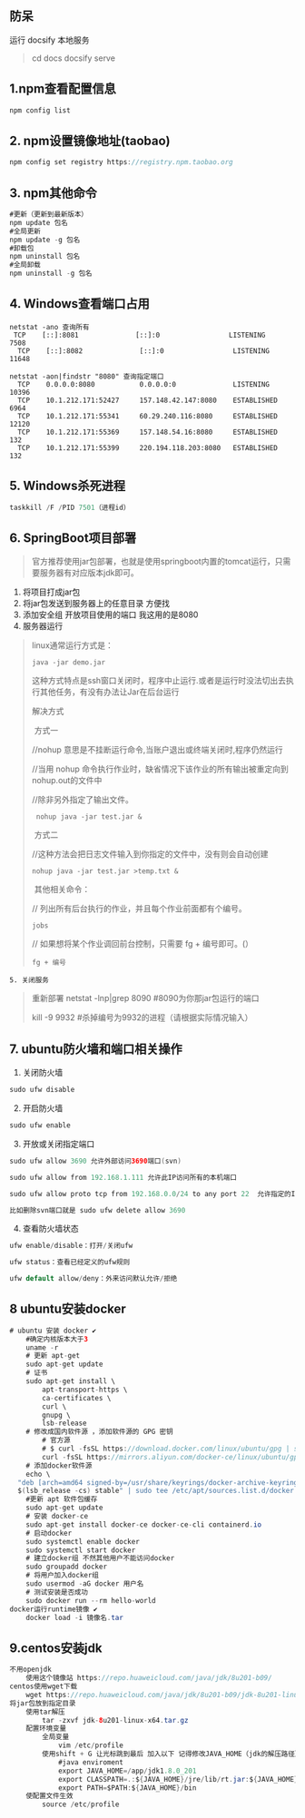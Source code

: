 ## 防呆
运行 docsify 本地服务
> cd docs
> docsify serve

## 1.npm查看配置信息

```.java
npm config list
```

## 2. npm设置镜像地址(taobao)

```.java
npm config set registry https://registry.npm.taobao.org
```

## 3. npm其他命令

```.java
#更新（更新到最新版本）
npm update 包名
#全局更新
npm update -g 包名
#卸载包
npm uninstall 包名
#全局卸载
npm uninstall -g 包名
```

## 4. Windows查看端口占用

```
netstat -ano 查询所有
 TCP    [::]:8081              [::]:0                 LISTENING       7508
  TCP    [::]:8082              [::]:0                 LISTENING       11648
  
netstat -aon|findstr "8080" 查询指定端口
  TCP    0.0.0.0:8080           0.0.0.0:0              LISTENING       10396
  TCP    10.1.212.171:52427     157.148.42.147:8080    ESTABLISHED     6964
  TCP    10.1.212.171:55341     60.29.240.116:8080     ESTABLISHED     12120
  TCP    10.1.212.171:55369     157.148.54.16:8080     ESTABLISHED     132
  TCP    10.1.212.171:55399     220.194.118.203:8080   ESTABLISHED     132
```

## 5. Windows杀死进程

```.java
taskkill /F /PID 7501（进程id） 
```

## 6. SpringBoot项目部署

> 官方推荐使用jar包部署，也就是使用springboot内置的tomcat运行，只需要服务器有对应版本jdk即可。

1. 将项目打成jar包
2. 将jar包发送到服务器上的任意目录 方便找
3. 添加安全组 开放项目使用的端口 我这用的是8080
4. 服务器运行

> linux通常运行方式是：
>
> `java -jar demo.jar`
>
> 这种方式特点是ssh窗口关闭时，程序中止运行.或者是运行时没法切出去执行其他任务，有没有办法让Jar在后台运行
>
> 解决方式 
>
> ​	方式一
>
> //nohup 意思是不挂断运行命令,当账户退出或终端关闭时,程序仍然运行 
>
> //当用 nohup 命令执行作业时，缺省情况下该作业的所有输出被重定向到nohup.out的文件中
>
>  //除非另外指定了输出文件。
>
> ` nohup java -jar test.jar &`
>
> ​	方式二 
>
> //这种方法会把日志文件输入到你指定的文件中，没有则会自动创建
>
> `nohup java -jar test.jar >temp.txt &`
>
> ​	其他相关命令：
>
> // 列出所有后台执行的作业，并且每个作业前面都有个编号。
>
> `jobs`
>
> // 如果想将某个作业调回前台控制，只需要 fg + 编号即可。(）	
>
> `fg + 编号`

	5. 关闭服务

> 重新部署
> netstat -lnp|grep 8090   #8090为你那jar包运行的端口
>
> kill -9 9932        #杀掉编号为9932的进程（请根据实际情况输入）

## 7.  ubuntu防火墙和端口相关操作

1. 关闭防火墙

``` java
sudo ufw disable
```

2. 开启防火墙

```java
sudo ufw enable
```

3. 开放或关闭指定端口

``` java
sudo ufw allow 3690 允许外部访问3690端口(svn)

sudo ufw allow from 192.168.1.111 允许此IP访问所有的本机端口

sudo ufw allow proto tcp from 192.168.0.0/24 to any port 22  允许指定的IP段访问特定端口

比如删除svn端口就是 sudo ufw delete allow 3690 
```

4. 查看防火墙状态

```java
ufw enable/disable：打开/关闭ufw

ufw status：查看已经定义的ufw规则

ufw default allow/deny：外来访问默认允许/拒绝
```

## 8 ubuntu安装docker

```java
# ubuntu 安装 docker ✔
	#确定内核版本大于3 
	uname -r 
	# 更新 apt-get
	sudo apt-get update 
	# 证书
	sudo apt-get install \
		apt-transport-https \
		ca-certificates \
		curl \
		gnupg \
		lsb-release
	# 修改成国内软件源 ，添加软件源的 GPG 密钥
		# 官方源
		# $ curl -fsSL https://download.docker.com/linux/ubuntu/gpg | sudo gpg --dearmor -o /usr/share/keyrings/docker-archive-keyring.gpg
		curl -fsSL https://mirrors.aliyun.com/docker-ce/linux/ubuntu/gpg | sudo gpg --dearmor -o /usr/share/keyrings/docker-archive-keyring.gpg
	# 添加docker软件源
	echo \
  "deb [arch=amd64 signed-by=/usr/share/keyrings/docker-archive-keyring.gpg] https://mirrors.aliyun.com/docker-ce/linux/ubuntu \
  $(lsb_release -cs) stable" | sudo tee /etc/apt/sources.list.d/docker.list > /dev/null		
    #更新 apt 软件包缓存
	sudo apt-get update
	# 安装 docker-ce
	sudo apt-get install docker-ce docker-ce-cli containerd.io
	# 启动docker
	sudo systemctl enable docker
	sudo systemctl start docker
	# 建立docker组 不然其他用户不能访问docker
	sudo groupadd docker
	# 将用户加入docker组
	sudo usermod -aG docker 用户名
	# 测试安装是否成功
	sudo docker run --rm hello-world
docker运行runtime镜像 ✔
	docker load -i 镜像名.tar
```

## 9.centos安装jdk

```java
不用openjdk 
	使用这个镜像站 https://repo.huaweicloud.com/java/jdk/8u201-b09/
centos使用wget下载
	wget https://repo.huaweicloud.com/java/jdk/8u201-b09/jdk-8u201-linux-x64.tar.gz
将jar包放到指定目录
	使用tar解压
		tar -zxvf jdk-8u201-linux-x64.tar.gz
	配置环境变量
		全局变量
			vim /etc/profile
		使用shift + G 让光标跳到最后 加入以下 记得修改JAVA_HOME（jdk的解压路径）
			#java enviroment
			export JAVA_HOME=/app/jdk1.8.0_201
			export CLASSPATH=.:${JAVA_HOME}/jre/lib/rt.jar:${JAVA_HOME}/lib/dt.jar:${JAVA_HOME}/lib/tools.jar
			export PATH=$PATH:${JAVA_HOME}/bin
	使配置文件生效
		source /etc/profile
```
